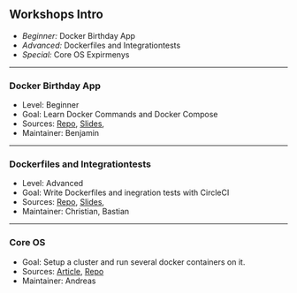 
## Workshops Intro

- _Beginner:_ Docker Birthday App
- _Advanced:_ Dockerfiles and Integrationtests
- _Special:_ Core OS Expirmenys

---

### Docker Birthday App

- Level: Beginner
- Goal: Learn Docker Commands and Docker Compose
- Sources: [Repo](https://github.com/docker/docker-birthday-3), [Slides](), 
- Maintainer: Benjamin

---

### Dockerfiles and Integrationtests

- Level: Advanced
- Goal: Write Dockerfiles and inegration tests with CircleCI
- Sources: [Repo](https://github.com/docker/docker-birthday-3), [Slides](), 
- Maintainer: Christian, Bastian

---

### Core OS

- Goal: Setup a cluster and run several docker containers on it.
- Sources: [Article](https://developer.epages.com/blog/2016/01/19/setup-a-coreos-cluster.html#install-vagrant), [Repo](https://github.com/jenadevs/coreos-vagrant)
- Maintainer: Andreas